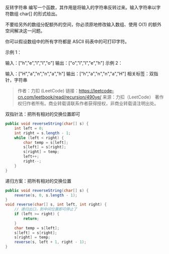 反转字符串
编写一个函数，其作用是将输入的字符串反转过来。输入字符串以字符数组 char[] 的形式给出。

不要给另外的数组分配额外的空间，你必须原地修改输入数组、使用 O(1) 的额外空间解决这一问题。

你可以假设数组中的所有字符都是 ASCII 码表中的可打印字符。

 

示例 1：

输入：["h","e","l","l","o"]
输出：["o","l","l","e","h"]
示例 2：

输入：["H","a","n","n","a","h"]
输出：["h","a","n","n","a","H"]
相关标签：双指针，字符串

> 作者：力扣 (LeetCode)
> 链接：https://leetcode-cn.com/leetbook/read/recursion/490ye/
> 来源：力扣（LeetCode）
> 著作权归作者所有。商业转载请联系作者获得授权，非商业转载请注明出处。

双指针法：把所有相对的交换位置即可

```java
public void reverseString(char[] s) {
    int left = 0;
    int right = s.length - 1;
    while (left < right) {
        char temp = s[left];
        s[left] = s[right];
        s[right] = temp;
        left++;
        right--;
    }
}
```

递归方案：把所有相对的交换位置

```java
public void reverseString(char[] s) {
    reverse(s, 0, s.length - 1);
}
void reverse(char[] s, int left, int right) {
    // 递归出口，到中间位置即可停止了
    if (left >= right) {
        return;
    }
    char temp = s[left];
    s[left] = s[right];
    s[right] = temp;
    reverse(s, left + 1, right - 1);
}
```